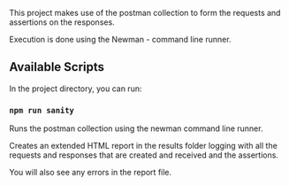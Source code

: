 This project makes use of the postman collection to form the requests and assertions on the responses.

Execution is done using the Newman - command line runner.

## Available Scripts

In the project directory, you can run:

### `npm run sanity`

Runs the postman collection using the newman command line runner.<br />

Creates an extended HTML report in the results folder logging with all the requests and responses that are created and received and the assertions.<br /> 

You will also see any errors in the report file.